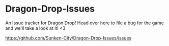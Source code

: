 # Dragon-Drop-Issues
An Issue tracker for Dragon Drop!
Head over here to file a bug for the game and we'll take a look at it! <3

https://github.com/Sunken-City/Dragon-Drop-Issues/issues
